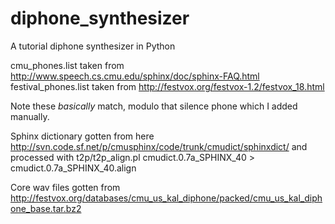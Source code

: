 # diphone_synthesizer
A tutorial diphone synthesizer in Python

cmu_phones.list taken from http://www.speech.cs.cmu.edu/sphinx/doc/sphinx-FAQ.html
festival_phones.list taken from http://festvox.org/festvox-1.2/festvox_18.html

Note these *basically* match, modulo that silence phone which I added manually.

Sphinx dictionary gotten from here http://svn.code.sf.net/p/cmusphinx/code/trunk/cmudict/sphinxdict/
and processed with t2p/t2p_align.pl cmudict.0.7a_SPHINX_40 > cmudict.0.7a_SPHINX_40.align

Core wav files gotten from http://festvox.org/databases/cmu_us_kal_diphone/packed/cmu_us_kal_diphone_base.tar.bz2
